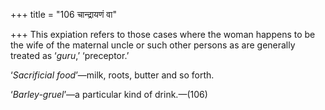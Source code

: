 +++
title = "106 चान्द्रायणं वा"

+++
This expiation refers to those cases where the woman happens to be the
wife of the maternal uncle or such other persons as are generally
treated as ‘*guru*,’ ‘preceptor.’

‘*Sacrificial food*’—milk, roots, butter and so forth.

‘*Barley-gruel*’—a particular kind of drink.—(106)


